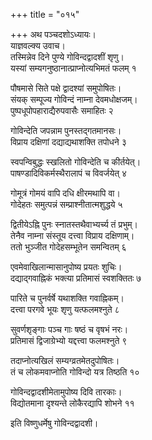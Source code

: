 +++
title = "०१५"

+++
अथ पञ्चदशोऽध्यायः।  
याज्ञवल्क्य उवाच।  
तस्मिन्नेव दिने पुण्ये गोविन्दद्वादशीं शृणु।  
यस्यां सम्यगनुष्ठानात्प्राप्नोत्यभिमतं फलम् १

पौषमासे सिते पक्षे द्वादश्यां समुपोषितः।  
संयक् सम्पूज्य गोविन्दं नाम्ना देवमधोक्षजम्।  
पुष्पधूपोपहाराद्यैरुपवासैः समाहितः २

गोविन्देति जपन्नाम पुनस्तद्गतमानसः।  
विप्राय दक्षिणां दद्याद्यथाशक्ति तपोधने ३

स्वपन्विबुद्धः स्खलितो गोविन्देति च कीर्तयेत्।  
पाषण्डादिविकर्मस्थैरालापं च विवर्जयेत् ४

गोमूत्रं गोमयं वापि दधि क्षीरमथापि वा।  
गोदेहतः समुत्पन्नं सम्प्राश्नीतात्मशुद्धये ५

द्वितीयेऽह्नि पुनः स्नातस्तथैवाभ्यर्च्य तं प्रभुम्।  
तेनैव नाम्ना संस्तूय दत्त्वा विप्राय दक्षिणाम्।  
ततो भुञ्जीत गोदेहसम्भूतेन समन्वितम् ६

एवमेवाखिलान्मासानुपोष्य प्रयतः शुचिः।  
दद्याद्गवाह्निकं भक्त्या प्रतिमासं स्वशक्तितः ७

पारिते च पुनर्वर्षे यथाशक्ति गवाह्निकम्।  
दत्त्वा परगवे भूयः शृणु यत्फलमश्नुते ८

सुवर्णशृङ्गाः पञ्च गाः षष्ठं च वृषभं नरः।  
प्रतिमासं द्विजाग्रेभ्यो यद्दत्त्वा फलमश्नुते ९

तदाप्नोत्यखिलं सम्यग्व्रतमेतदुपोषितः।  
तं च लोकमवाप्नोति गोविन्दो यत्र तिष्ठति १०

गोविन्दद्वादशीमेतामुपोष्य दिवि तारकाः।  
विद्योतमाना दृश्यन्ते लोकैरद्यापि शोभने ११

इति विष्णुधर्मेषु गोविन्दद्वादशी।  
